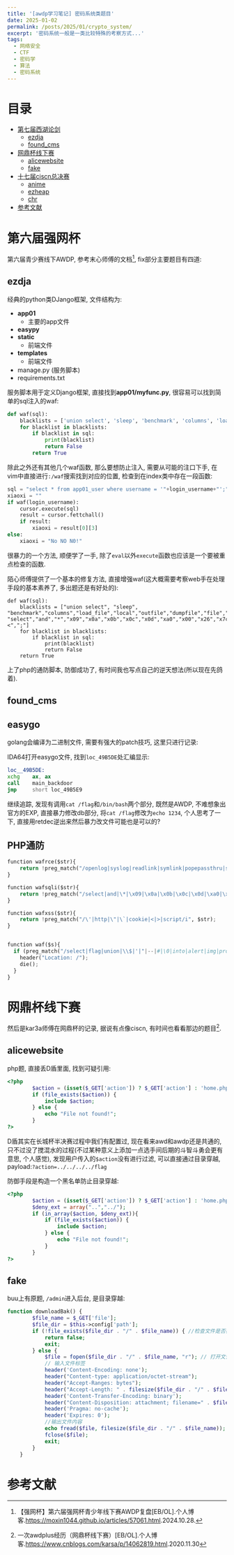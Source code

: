 ```yaml
---
title: '[awdp学习笔记] 密码系统类题目'
date: 2025-01-02
permalink: /posts/2025/01/crypto_system/
excerpt: '密码系统一般是一类比较特殊的考察方式...'
tags:
  - 网络安全
  - CTF
  - 密码学
  - 算法
  - 密码系统
---
```


# 目录

- [第七届西湖论剑](#第六届强网杯)
    - [ezdja](#ezdja)
    - [found_cms](#found_cms)
- [网鼎杯线下赛](#网鼎杯线下赛)
    - [alicewebsite](#alicewebsite)
    - [fake](#fake)
- [十七届ciscn总决赛](#十七届ciscn总决赛)
    - [anime](#anime)
    - [ezheap](#ezheap)
    - [chr](#chr)
- [参考文献](#参考文献)

# 第六届强网杯

第六届青少赛线下AWDP, 参考末心师傅的文档[^moxin], fix部分主要题目有四道:

## ezdja

经典的python类DJango框架, 文件结构为:

- **app01**
    - 主要的app文件
- **easypy**
- **static**
    - 前端文件
- **templates**
    - 前端文件
- manage.py (服务脚本)
- requirements.txt

服务脚本用于定义Django框架, 直接找到**app01/myfunc.py**, 很容易可以找到简单的sql注入的waf:

```python
def waf(sql):
    blacklists = ['union select', 'sleep', 'benchmark', 'columns', 'load_file', 'local', 'outfile', 'dumpfile', 'file']
    for blacklist in blacklists:
        if blacklist in sql:
            print(blacklist)
            return False
        return True
```

除此之外还有其他几个waf函数, 那么要想防止注入, 需要从可能的注口下手, 在vim中直接进行`:/waf`搜索找到对应的位置, 检查到在index类中存在一段函数:

```python
sql = "select * from app01_user where username = '"+login_username+"';"
xiaoxi = ""
if waf(login_username):
    cursor.execute(sql)
    result = cursor.fettchall()
    if result:
        xiaoxi = result[0][3]
else:
    xiaoxi = "No NO N0!"
```

很暴力的一个方法, 顺便学了一手, 除了`eval`以外`execute`函数也应该是一个要被重点检查的函数.

陌心师傅提供了一个基本的修复方法, 直接增强waf(这大概需要考察web手在处理手段的基本素养了, 多出题还是有好处的):

```
def waf(sql):
    blacklists = ["union select", "sleep", "benchmark","columns","load_file","local","outfile","dumpfile","file","union","select",
"select","and","*","x09","x0a","x0b","x0c","x0d","xa0","x00","x26","x7c","or","into","from","where","join","sleexml","extractvalue","+","regex","copy","read","file","create","grand","dir","insert","link","server","drop","=",">","<",";"]
    for blacklist in blacklists:
        if blacklist in sql:
            print(blacklist)
            return False
    return True
```

上了php的通防脚本, 防御成功了, 有时间我也写点自己的逆天想法(所以现在先鸽着).

## found_cms

## easygo

golang会编译为二进制文件, 需要有强大的patch技巧, 这里只进行记录:

IDA64打开easygo文件, 找到`loc_49B5DE`处汇编显示:

```asm
loc__49B5DE:
xchg    ax, ax
call    main_backdoor
jmp     short loc_49B5E9
```

继续追踪, 发现有调用`cat /flag`和`/bin/bash`两个部分, 既然是AWDP, 不难想象出官方的EXP, 直接暴力修改db部分, 将`cat /flag`修改为`echo 1234`, 个人思考了一下, 直接用retdec逆出来然后暴力改文件可能也是可以的?

## PHP通防

```python
function wafrce($str){
	return !preg_match("/openlog|syslog|readlink|symlink|popepassthru|stream_socket_server|scandir|assert|pcntl_exec|fwrite|curl|system|eval|assert|flag|passthru|exec|chroot|chgrp|chown|shell_exec|proc_open|proc_get_status|popen|ini_alter|ini_restore/i", $str);
}

function wafsqli($str){
	return !preg_match("/select|and|\*|\x09|\x0a|\x0b|\x0c|\x0d|\xa0|\x00|\x26|\x7c|or|into|from|where|join|sleexml|extractvalue|+|regex|copy|read|file|create|grand|dir|insert|link|server|drop|=|>|<|;|\"|\'|\^|\|/i", $str);
}

function wafxss($str){
	return !preg_match("/\'|http|\"|\`|cookie|<|>|script/i", $str);
}


function waf($s){
  if (preg_match("/select|flag|union|\\$|'|"|--|#|\0|into|alert|img|prompt|set|/*|x09|x0a|x0b|x0c|x0d|xa0|%|<|>|^|x00|#|x23|[0-9]|file|=|or|x7c|select|and|flag|into|where|x26|'|"|union|`|sleep|benchmark|regexp|from|count|procedure|and|ascii|substr|substring|left|right|union|if|case|pow|exp|order|sleep|benchmark|into|load|outfile|dumpfile|load_file|join|show|select|update|set|concat|delete|alter|insert|create|union|or|drop|not|for|join|is|between|group_concat|like|where|user|ascii|greatest|mid|substr|left|right|char|hex|ord|case|limit|conv|table|mysql_history|flag|count|rpad|&|*|.|/is",$s)||strlen($s)>50){
    header("Location: /");
    die();
  }
}
```

# 网鼎杯线下赛

然后是kar3a师傅在网鼎杯的记录, 据说有点像ciscn, 有时间也看看那边的题目[^kar3a].

## alicewebsite

php题, 直接丢D盾里面, 找到可疑引用:

```php
<?php
        $action = (isset($_GET['action']) ? $_GET['action'] : 'home.php');
        if (file_exists($action)) {
            include $action;
        } else {
            echo "File not found!";
        }
?>
```

D盾其实在长城杯半决赛过程中我们有配置过, 现在看来awd和awdp还是共通的, 只不过没了搅混水的过程(不过某种意义上添加一点选手间后期的斗智斗勇会更有意思, 个人感觉), 发现用户传入的`$action`没有进行过滤, 可以直接通过目录穿越, payload:`?action=../../../../flag`

防御手段是构造一个黑名单防止目录穿越:

```php
<?php
        $action = (isset($_GET['action']) ? $_GET['action'] : 'home.php');
		$deny_ext = array("..","../");
		if (in_array($action, $deny_ext)){
            if (file_exists($action)) {
                include $action;
            } else {
                echo "File not found!";
            }
		}
?>
```

## fake

buu上有原题, `/admin`进入后台, 是目录穿越:

```php
function downloadBak() {
        $file_name = $_GET['file'];
        $file_dir = $this->config['path'];
        if (!file_exists($file_dir . "/" . $file_name)) { //检查文件是否存在
            return false;
            exit;
        } else {
            $file = fopen($file_dir . "/" . $file_name, "r"); // 打开文件
            // 输入文件标签
            header('Content-Encoding: none');
            header("Content-type: application/octet-stream");
            header("Accept-Ranges: bytes");
            header("Accept-Length: " . filesize($file_dir . "/" . $file_name));
            header('Content-Transfer-Encoding: binary');
            header("Content-Disposition: attachment; filename=" . $file_name);  //以真实文件名提供给浏览器下载
            header('Pragma: no-cache');
            header('Expires: 0');
            //输出文件内容
            echo fread($file, filesize($file_dir . "/" . $file_name));
            fclose($file);
            exit;
        }
    }
```


# 参考文献

[^moxin]: 【强网杯】第六届强网杯青少年线下赛AWDP复盘[EB/OL].个人博客.<a target="_blank" href='https://moxin1044.github.io/articles/57061.html'>https://moxin1044.github.io/articles/57061.html</a>.2024.10.28.
[^kar3a]: 一次awdplus经历（网鼎杯线下赛）[EB/OL].个人博客.<a target="_blank" href='https://www.cnblogs.com/karsa/p/14062819.html'>https://www.cnblogs.com/karsa/p/14062819.html</a>.2020.11.30
[^solutions]: 暑假作业写了没.x^2+y^2=n的整数解[EB/OL].知乎.<a target="_blank" href='https://zhuanlan.zhihu.com/p/668845092'>https://zhuanlan.zhihu.com/p/668845092</a>.2023.11.26
[^complex]: Wbuildings.国城杯2024[EB/OL].个人博客.<a target="_blank" href='https://wbuildings.github.io/Crypto/%E5%9B%BD%E5%9F%8E%E6%9D%AF2024/#more'>https://wbuildings.github.io/Crypto/%E5%9B%BD%E5%9F%8E%E6%9D%AF2024/#more</a>.2024.12.07

